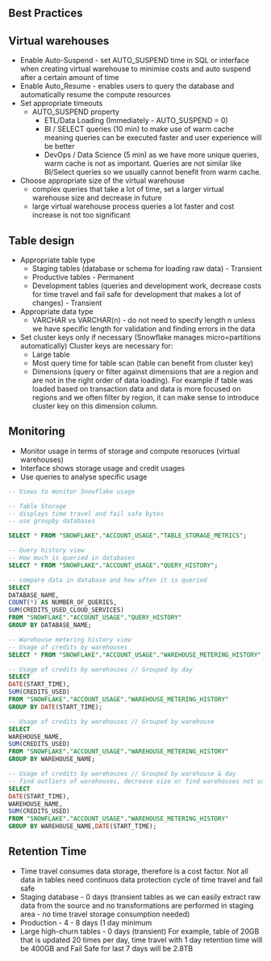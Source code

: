 ## Best Practices

## Virtual warehouses
- Enable Auto-Suspend - set AUTO_SUSPEND time in SQL or interface when creating virtual warehouse to minimise costs and auto suspend after a certain amount of time
- Enable Auto_Resume - enables users to query the database and automatically resume the compute resources
- Set appropriate timeouts
  - AUTO_SUSPEND property
    - ETL/Data Loading (Immediately - AUTO_SUSPEND = 0)
    - BI / SELECT queries (10 min) to make use of warm cache meaning queries can be executed faster and user experience will be better
    - DevOps / Data Science (5 min) as we have more unique queries, warm cache is not as important. Queries are not similar like BI/Select queries so we usually cannot benefit from warm cache.
- Choose appropriate size of the virtual warehouse
  - complex queries that take a lot of time, set a larger virtual warehouse size and decrease in future
  - large virtual warehouse process queries a lot faster and cost increase is not too significant


## Table design
- Appropriate table type
  - Staging tables (database or schema for loading raw data) - Transient
  - Productive tables - Permanent
  - Development tables (queries and development work, decrease costs for time travel and fail safe for development that makes a lot of changes) - Transient
- Appropriate data type
  - VARCHAR vs VARCHAR(n) - do not need to specify length n unless we have specific length for validation and finding errors in the data
- Set cluster keys only if necessary (Snowflake manages micro=partitions automatically) Cluster keys are necessary for:
  - Large table
  - Most query time for table scan (table can benefit from cluster key)
  - Dimensions (query or filter against dimensions that are a region and are not in the right order of data loading). For example if table was loaded based on transaction data and data is more focused on regions and we often filter by region, it can make sense to introduce cluster key on this dimension column.

## Monitoring
- Monitor usage in terms of storage and compute resoruces (virtual warehouses)
- Interface shows storage usage and credit usages
- Use queries to analyse specific usage

```sql
-- Views to monitor Snowflake usage

-- Table Storage
-- displays time travel and fail safe bytes
-- use groupby databases

SELECT * FROM "SNOWFLAKE"."ACCOUNT_USAGE"."TABLE_STORAGE_METRICS";

-- Query history view
-- How much is queried in databases
SELECT * FROM "SNOWFLAKE"."ACCOUNT_USAGE"."QUERY_HISTORY";

-- compare data in database and how often it is queried
SELECT
DATABASE_NAME,
COUNT(*) AS NUMBER_OF_QUERIES,
SUM(CREDITS_USED_CLOUD_SERVICES)
FROM "SNOWFLAKE"."ACCOUNT_USAGE"."QUERY_HISTORY"
GROUP BY DATABASE_NAME;

-- Warehouse metering history view
-- Usage of credits by warehouses
SELECT * FROM "SNOWFLAKE"."ACCOUNT_USAGE"."WAREHOUSE_METERING_HISTORY";

-- Usage of credits by warehouses // Grouped by day
SELECT
DATE(START_TIME),
SUM(CREDITS_USED)
FROM "SNOWFLAKE"."ACCOUNT_USAGE"."WAREHOUSE_METERING_HISTORY"
GROUP BY DATE(START_TIME);

-- Usage of credits by warehouses // Grouped by warehouse
SELECT
WAREHOUSE_NAME,
SUM(CREDITS_USED)
FROM "SNOWFLAKE"."ACCOUNT_USAGE"."WAREHOUSE_METERING_HISTORY"
GROUP BY WAREHOUSE_NAME;

-- Usage of credits by warehouses // Grouped by warehouse & day
-- find outliers of warehouses, decrease size or find warehouses not using best Practices such as auto-suspend
SELECT
DATE(START_TIME),
WAREHOUSE_NAME,
SUM(CREDITS_USED)
FROM "SNOWFLAKE"."ACCOUNT_USAGE"."WAREHOUSE_METERING_HISTORY"
GROUP BY WAREHOUSE_NAME,DATE(START_TIME);
```

## Retention Time
- Time travel consumes data storage, therefore is a cost factor. Not all data in tables need continuos data protection cycle of time travel and fail safe
- Staging database - 0 days (transient tables as we can easily extract raw data from the source and no transformations are performed in staging area - no time travel storage consumption needed)
- Production - 4 - 8 days (1 day minimum
- Large high-churn tables - 0 days (transient) For example, table of 20GB that is updated 20 times per day, time travel with 1 day retention time will be 400GB and Fail Safe for last 7 days will be 2.8TB
